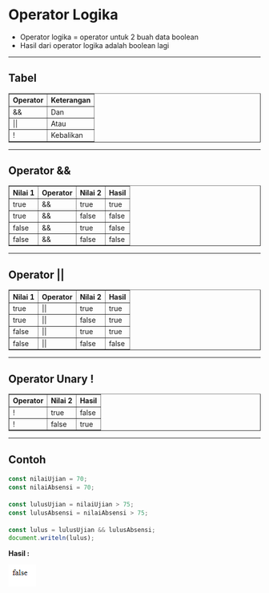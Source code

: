 # Operator Logika

-   Operator logika = operator untuk 2 buah data boolean
-   Hasil dari operator logika adalah boolean lagi

---

## Tabel

<table border="1" width="100%">
    <tr>
        <th>Operator</th>
        <th>Keterangan</th>
    </tr>
    <tr>
        <td>&&</td>
        <td>Dan</td>
    </tr>
    <tr>
        <td>||</td>
        <td>Atau</td>
    </tr>
    <tr>
        <td>!</td>
        <td>Kebalikan</td>
    </tr>
</table>

---

## Operator &&

<table border="1" width="100%">
    <tr>
        <th>Nilai 1</th>
        <th>Operator</th>
        <th>Nilai 2</th>
        <th>Hasil</th>
    </tr>
    <tr>
        <td>true</td>
        <td>&&</td>
        <td>true</td>
        <td>true</td>
    </tr>
    <tr>
        <td>true</td>
        <td>&&</td>
        <td>false</td>
        <td>false</td>
    </tr>
    <tr>
        <td>false</td>
        <td>&&</td>
        <td>true</td>
        <td>false</td>
    </tr>
    <tr>
        <td>false</td>
        <td>&&</td>
        <td>false</td>
        <td>false</td>
    </tr>
</table>

---

## Operator ||

<table border="1" width="100%">
    <tr>
        <th>Nilai 1</th>
        <th>Operator</th>
        <th>Nilai 2</th>
        <th>Hasil</th>
    </tr>
    <tr>
        <td>true</td>
        <td>||</td>
        <td>true</td>
        <td>true</td>
    </tr>
    <tr>
        <td>true</td>
        <td>||</td>
        <td>false</td>
        <td>true</td>
    </tr>
    <tr>
        <td>false</td>
        <td>||</td>
        <td>true</td>
        <td>true</td>
    </tr>
    <tr>
        <td>false</td>
        <td>||</td>
        <td>false</td>
        <td>false</td>
    </tr>
</table>

---

## Operator Unary !

<table border="1" width="100%">
    <tr>
        <th>Operator</th>
        <th>Nilai 2</th>
        <th>Hasil</th>
    </tr>
    <tr>
        <td>!</td>
        <td>true</td>
        <td>false</td>
    </tr>
    <tr>
        <td>!</td>
        <td>false</td>
        <td>true</td>
    </tr>
</table>

---

## Contoh

```js
const nilaiUjian = 70;
const nilaiAbsensi = 70;

const lulusUjian = nilaiUjian > 75;
const lulusAbsensi = nilaiAbsensi > 75;

const lulus = lulusUjian && lulusAbsensi;
document.writeln(lulus);
```

**Hasil :**

![1](../assets/img/10/1.PNG)
